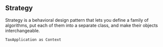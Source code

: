 ## Strategy

Strategy is a behavioral design pattern that lets you define a family of algorithms, put each of them into a separate class, and make their objects interchangeable.

```
TaxApplication as Context
```